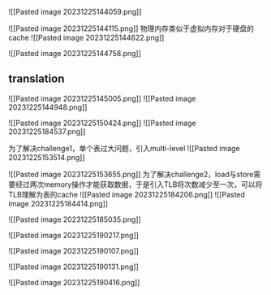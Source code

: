 ![[Pasted image 20231225144059.png]]

![[Pasted image 20231225144115.png]]
物理内存类似于虚拟内存对于硬盘的cache
![[Pasted image 20231225144622.png]]

![[Pasted image 20231225144758.png]]
## translation
![[Pasted image 20231225145005.png]]
![[Pasted image 20231225144948.png]]

![[Pasted image 20231225150424.png]]
![[Pasted image 20231225184537.png]]

为了解决challenge1，单个表过大问题，引入multi-level
![[Pasted image 20231225153514.png]]

![[Pasted image 20231225153655.png]]
为了解决challenge2，load与store需要经过两次memory操作才能获取数据，于是引入TLB将次数减少至一次，可以将TLB理解为表的cache
![[Pasted image 20231225184206.png]]
![[Pasted image 20231225184414.png]]

![[Pasted image 20231225185035.png]]

![[Pasted image 20231225190217.png]]



![[Pasted image 20231225190107.png]]


![[Pasted image 20231225190131.png]]

![[Pasted image 20231225190416.png]]